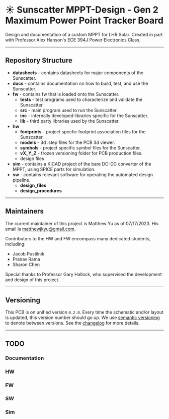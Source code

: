 # :sunny: Sunscatter MPPT-Design - Gen 2 Maximum Power Point Tracker Board

Design and documentation of a custom MPPT for LHR Solar. Created in part with
Professor Alex Hanson's ECE 394J Power Electronics Class.

---

## Repository Structure

- **datasheets** - contains datasheets for major components of the Sunscatter.
- **docs** - contains documentation on how to build, test, and use the Sunscatter.
- **fw** - contains fw that is loaded onto the Sunscatter.
  - **tests** - test programs used to characterize and validate the Sunscatter.
  - **src** - main program used to run the Sunscatter.
  - **inc** - internally developed libraries specific for the Sunscatter.
  - **lib** - third party libraries used by the Sunscatter.
- **hw**
  - **footprints** - project specfic footprint association files for the Sunscatter.
  - **models** - 3d .step files for the PCB 3d viewer.
  - **symbols** - project specific symbol files for the Sunscatter.
  - **vX_Y_Z** - frozen versioning folder for PCB production files.
  - design files
- **sim** - contains a KiCAD project of the bare DC-DC converter of the MPPT, using SPICE parts for simulation.
- **sw** - contains relevant software for operating the automated design pipeline.
  - **design_files**
  - **design_procedures**

---

## Maintainers

The current maintainer of this project is Matthew Yu as of 07/17/2023. His email
is [matthewjkyu@gmail.com](matthewjkyu@gmail.com).

Contributors to the HW and FW encompass many dedicated students, including:

- Jacob Pustilnik
- Pranav Rama
- Sharon Chen

Special thanks to Professor Gary Hallock, who supervised the development and
design of this project.

---

## Versioning

This PCB is on unified version `0.2.0`. Every time the schematic and/or layout
is updated, this version number should go up. We use [semantic
versioning](https://semver.org/) to denote between versions. See the
[changelog](./docs/CHANGELOG.md) for more details.

---

## TODO

### Documentation

### HW

### FW

### SW

### Sim